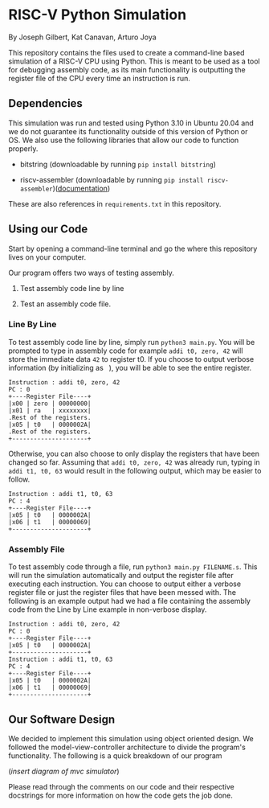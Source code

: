 # RISC-V Python Simulation

By Joseph Gilbert, Kat Canavan, Arturo Joya

This repository contains the files used to create a command-line based simulation of a RISC-V CPU using Python. This is meant to be used as a tool for debugging assembly code, as its main functionality is outputting the register file of the CPU every time an instruction is run.

## Dependencies
This simulation was run and tested using Python 3.10 in Ubuntu 20.04 and we do not guarantee its functionality outside of this version of Python or OS. We also use the following libraries that allow our code to function properly.

- bitstring (downloadable by running `pip install bitstring`)

- riscv-assembler (downloadable by running `pip install riscv-assembler`)([documentation](https://github.com/kcelebi/riscv-assembler))

These are also references in `requirements.txt` in this repository.

## Using our Code
Start by opening a command-line terminal and go the where this repository lives on your computer.

Our program offers two ways of testing assembly. 

1. Test assembly code line by line

2. Test an assembly code file.

### Line By Line
To test assembly code line by line, simply run `python3 main.py`. You will be prompted to type in assembly code for example `addi t0, zero, 42` will store the immediate data `42` to register t0. If you choose to output verbose information (by initializing as ` `), you will be able to see the entire register.

```
Instruction : addi t0, zero, 42
PC : 0
+----Register File----+
|x00 | zero | 00000000|
|x01 | ra   | xxxxxxxx|
.Rest of the registers.
|x05 | t0   | 0000002A|
.Rest of the registers.
+---------------------+
```
Otherwise, you can also choose to only display the registers that have been changed so far. Assuming that `addi t0, zero, 42` was already run, typing in `addi t1, t0, 63` would result in the following output, which may be easier to follow.
```
Instruction : addi t1, t0, 63
PC : 4
+----Register File----+
|x05 | t0   | 0000002A|
|x06 | t1   | 00000069|
+---------------------+
```
### Assembly File
To test assembly code through a file, run `python3 main.py FILENAME.s`. This will run the simulation automatically and output the register file after executing each instruction. You can choose to output either a verbose register file or just the register files that have been messed with. The following is an example output had we had a file containing the assembly code from the Line by Line example in non-verbose display.
```
Instruction : addi t0, zero, 42
PC : 0
+----Register File----+
|x05 | t0   | 0000002A|
+---------------------+
Instruction : addi t1, t0, 63
PC : 4
+----Register File----+
|x05 | t0   | 0000002A|
|x06 | t1   | 00000069|
+---------------------+
```

## Our Software Design
We decided to implement this simulation using object oriented design. We followed the model-view-controller architecture to divide the program's functionality. The following is a quick breakdown of our program

(_insert diagram of mvc simulator_)

Please read through the comments on our code and their respective docstrings for more information on how the code gets the job done.